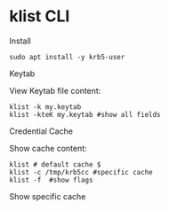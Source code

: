 # klist CLI

Install

```
sudo apt install -y krb5-user
```

Keytab

View Keytab file content:
```
klist -k my.keytab
klist -kteK my.keytab #show all fields
```

Credential Cache

Show cache content:
```
klist # default cache $
klist -c /tmp/krb5cc #specific cache
klist -f  #show flags
```
Show specific cache